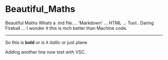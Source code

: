 # Beautiful_Maths
Beautiful Maths
Whats a .md file.... 'Markdown' ... HTML ... Tool.. Daring Fireball ... I wonder it this is mch better than Machine code.
- - -
So this is **bold** or is it _itallic_ or just plane

Adding another line now test with VSC.
